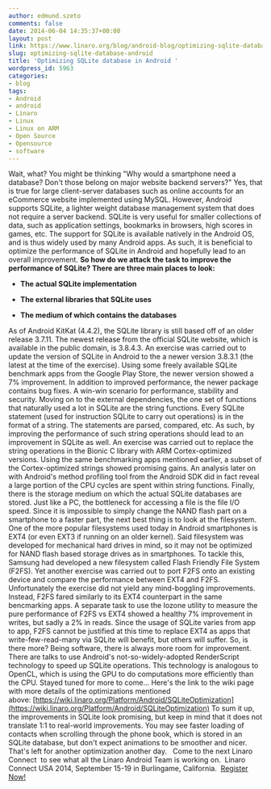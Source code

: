 ```yaml
---
author: edmund.szeto
comments: false
date: 2014-06-04 14:35:37+00:00
layout: post
link: https://www.linaro.org/blog/android-blog/optimizing-sqlite-database-android/
slug: optimizing-sqlite-database-android
title: 'Optimizing SQLite database in Android '
wordpress_id: 5963
categories:
- blog
tags:
- Android
- android
- Linaro
- Linux
- Linux on ARM
- Open Source
- Opensource
- software
---
```


Wait, what? You might be thinking "Why would a smartphone need a database? Don't those belong on major website backend servers?" Yes, that is true for large client-server databases such as online accounts for an eCommerce website implemented using MySQL. However, Android supports SQLite, a lighter weight database management system that does not require a server backend. SQLite is very useful for smaller collections of data, such as application settings, bookmarks in browsers, high scores in games, etc. The support for SQLite is available natively in the Android OS, and is thus widely used by many Android apps. As such, it is beneficial to optimize the performance of SQLite in Android and hopefully lead to an overall improvement. **So how do we attack the task to improve the performance of SQLite? There are three main places to look:**




  * **The actual SQLite implementation**


  * **The external libraries that SQLite uses**


  * **The medium of which contains the databases**


As of Android KitKat (4.4.2), the SQLite library is still based off of an older release 3.7.11. The newest release from the official SQLite website, which is available in the public domain, is 3.8.4.3. An exercise was carried out to update the version of SQLite in Android to the a newer version 3.8.3.1 (the latest at the time of the exercise). Using some freely available SQLite benchmark apps from the Google Play Store, the newer version showed a 7% improvement. In addition to improved performance, the newer package contains bug fixes. A win-win scenario for performance, stability and security. Moving on to the external dependencies, the one set of functions that naturally used a lot in SQLite are the string functions. Every SQLite statement (used for instruction SQLite to carry out operations) is in the format of a string. The statements are parsed, compared, etc. As such, by improving the performance of such string operations should lead to an improvement in SQLite as well. An exercise was carried out to replace the string operations in the Bionic C library with ARM Cortex-optimized versions. Using the same benchmarking apps mentioned earlier, a subset of the Cortex-optimized strings showed promising gains. An analysis later on with Android's method profiling tool from the Android SDK did in fact reveal a large portion of the CPU cycles are spent within string functions. Finally, there is the storage medium on which the actual SQLite databases are stored. Just like a PC, the bottleneck for accessing a file is the file I/O speed. Since it is impossible to simply change the NAND flash part on a smartphone to a faster part, the next best thing is to look at the filesystem. One of the more popular filesystems used today in Android smartphones is EXT4 (or even EXT3 if running on an older kernel). Said filesystem was developed for mechanical hard drives in mind, so it may not be optimized for NAND flash based storage drives as in smartphones. To tackle this, Samsung had developed a new filesystem called Flash Friendly File System (F2FS). Yet another exercise was carried out to port F2FS onto an existing device and compare the performance between EXT4 and F2FS. Unfortunately the exercise did not yield any mind-boggling improvements. Instead, F2FS fared similarly to its EXT4 counterpart in the same bencmarking apps. A separate task to use the Iozone utility to measure the pure performance of F2FS vs EXT4 showed a healthy 7% improvement in writes, but sadly a 2% in reads. Since the usage of SQLite varies from app to app, F2FS cannot be justified at this time to replace EXT4 as apps that write-few-read-many via SQLite will benefit, but others will suffer. So, is there more? Being software, there is always more room for improvement. There are talks to use Android's not-so-widely-adopted RenderScript technology to speed up SQLite operations. This technology is analogous to OpenCL, which is using the GPU to do computations more efficiently than the CPU. Stayed tuned for more to come... Here's the link to the wiki page with more details of the optimizations mentioned above: [https://wiki.linaro.org/Platform/Android/SQLiteOptimization](https://wiki.linaro.org/Platform/Android/SQLiteOptimization) To sum it up, the improvements in SQLite look promising, but keep in mind that it does not translate 1:1 to real-world improvements. You may see faster loading of contacts when scrolling through the phone book, which is stored in an SQLite database, but don't expect animations to be smoother and nicer. That's left for another optimization another day.   Come to the next Linaro Connect  to see what all the Linaro Android Team is working on.  Linaro Connect USA 2014, September 15-19 in Burlingame, California.  [Register Now!](http://www.linaro.org/connect/lcu/lcu14/)
